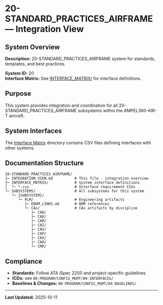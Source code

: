 # 20-STANDARD_PRACTICES_AIRFRAME — Integration View

## System Overview

**Description:** 20-STANDARD_PRACTICES_AIRFRAME system for standards, templates, and best practices.

**System ID:** 20  
**Interface Matrix:** See [INTERFACE_MATRIX/](./INTERFACE_MATRIX/) for interface definitions.

## Purpose

This system provides integration and coordination for all 20-STANDARD_PRACTICES_AIRFRAME subsystems within the AMPEL360-AIR-T aircraft.

## System Interfaces

The [Interface Matrix](./INTERFACE_MATRIX/) directory contains CSV files defining interfaces with other systems.

## Documentation Structure

```
20-STANDARD_PRACTICES_AIRFRAME/
├─ INTEGRATION_VIEW.md          # This file - integration overview
├─ INTERFACE_MATRIX/            # System interface definitions
│  └─ *.csv                     # Interface requirement CSVs
└─ SUBSYSTEMS/                  # All subsystems for this system
   └─ {SUBSYSTEM}/
      └─ PLM/                   # Engineering artifacts
         ├─ EBOM_LINKS.md       # BOM references
         └─ CAx/                # CAx artifacts by discipline
            ├─ CAD/
            ├─ CAE/
            ├─ CAM/
            ├─ CAI/
            ├─ CAV/
            ├─ CAP/
            ├─ CAS/
            ├─ CAO/
            └─ CMP/
```

## Compliance

- **Standards:** Follow ATA iSpec 2200 and project-specific guidelines
- **ICDs:** see `00-PROGRAM/CONFIG_MGMT/09-INTERFACES/`
- **Baselines & Changes:** `00-PROGRAM/CONFIG_MGMT/04-BASELINES/`

---

**Last Updated:** 2025-10-11
